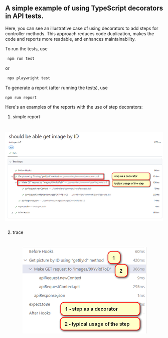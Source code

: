 ## A simple example of using TypeScript decorators in API tests.

Here, you can see an illustrative case of using decorators to add steps for controller methods. This approach reduces code duplication, makes the code and reports more readable, and enhances maintainability.

To run the tests, use
```sh
 npm run test
 ``` 
 or 

 ```sh
  npx playwright test
```

To generate a report (after running the tests), use
```sh 
npm run report
```

Here's an examples of the reports with the use of step decorators:

1) simple report

<h1 align="center"><img src="https://github.com/KyporenkoV/decorators-in-API-tests/blob/main/screenshots/1.png?raw=true"></h1>

2) trace

<h1 align="center"><img src="https://github.com/KyporenkoV/decorators-in-API-tests/blob/main/screenshots/2.png?raw=true"></h1>